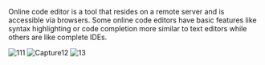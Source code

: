 Online code editor is a tool that resides on a remote server and is accessible via browsers.
Some online code editors have basic features like syntax highlighting or code completion
more similar to text editors while others are like complete IDEs.


![111](https://user-images.githubusercontent.com/55665561/126035464-8de867a2-bb4b-4daf-9a8c-d2072deb9667.PNG)
![Capture12](https://user-images.githubusercontent.com/55665561/126035504-517a8edc-9c5a-45ed-b550-bb107dda9f42.PNG)
![13](https://user-images.githubusercontent.com/55665561/126035507-1700bc35-d201-42f9-8f6c-1037798db240.PNG)

